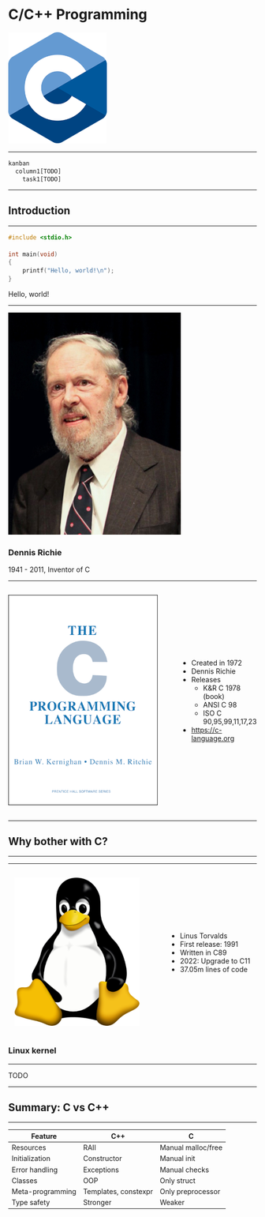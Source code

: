 # C/C++ Programming

![iso_cpp_logo](./assets/c_logo.png)

---

```mermaid
kanban
  column1[TODO]
    task1[TODO]
```

---

## Introduction

---

```c []
#include <stdio.h>

int main(void)
{
    printf("Hello, world!\n");
}
```

Hello, world!

---

![Dennis Ritchie](./assets/dennis_ritchie.jpg)

### Dennis Richie

1941 - 2011, Inventor of C

---

<div style="display: flex; justify-content: space-evenly; align-items: center;">

<div style="padding-right: 45px;">

![Book: The C Programming Language](./assets/the_c_programming_language.png)

</div>

<div>

* Created in 1972
* Dennis Richie
* Releases
  * K&R C 1978 (book)
  * ANSI C 98
  * ISO C 90,95,99,11,17,23
* <https://c-language.org>

</div>

</div>

---

## Why bother with C?

---



---

<div style="display: flex; justify-content: space-evenly; align-items: center;">

<div style="padding-right: 45px;">

![tux](./assets/tux.png)

</div>

<div>

* Linus Torvalds
* First release: 1991
* Written in C89
* 2022: Upgrade to C11
* 37.05m lines of code

</div>

</div>

### Linux kernel

---

TODO

---

## Summary: C vs C++

---

| Feature          | C++                  | C                  |
|------------------|----------------------|--------------------|
| Resources        | RAII                 | Manual malloc/free |
| Initialization   | Constructor          | Manual init        |
| Error handling   | Exceptions           | Manual checks      |
| Classes          | OOP                  | Only struct        |
| Meta-programming | Templates, constexpr | Only preprocessor  |
| Type safety      | Stronger             | Weaker             |
